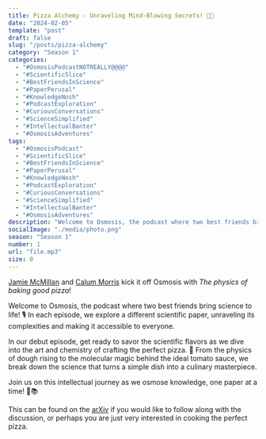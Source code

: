 ```yaml
---
title: Pizza Alchemy - Unraveling Mind-Blowing Secrets! 🍕✨
date: "2024-02-05"
template: "post"
draft: false
slug: "/posts/pizza-alchemy"
category: "Season 1"
categories:
  - "#OsmosisPodcastNOTREALLY@@@@"
  - "#ScientificSlice"
  - "#BestFriendsInScience"
  - "#PaperPerusal"
  - "#KnowledgeNosh"
  - "#PodcastExploration"
  - "#CuriousConversations"
  - "#ScienceSimplified"
  - "#IntellectualBanter"
  - "#OsmosisAdventures"
tags:
  - "#OsmosisPodcast"
  - "#ScientificSlice"
  - "#BestFriendsInScience"
  - "#PaperPerusal"
  - "#KnowledgeNosh"
  - "#PodcastExploration"
  - "#CuriousConversations"
  - "#ScienceSimplified"
  - "#IntellectualBanter"
  - "#OsmosisAdventures"
description: "Welcome to Osmosis, the podcast where two best friends bring science to life! 🎙️ In each episode, we explore a different scientific paper, unraveling its complexities and making it accessible to everyone."
socialImage: "./media/photo.png"
season: "Season 1"
number: 1
url: "file.mp3"
size: 0
---
```


[Jamie McMillan](https://www.linkedin.com/in/jamie-mcmillan-metrology/) and [Calum Morris](https://www.linkedin.com/in/calum-morris-7015a028b/) kick it off Osmosis with _The physics of baking good pizza_! 

Welcome to Osmosis, the podcast where two best friends bring science to life! 🎙️ In each episode, we explore a different scientific paper, unraveling its complexities and making it accessible to everyone.

In our debut episode, get ready to savor the scientific flavors as we dive into the art and chemistry of crafting the perfect pizza. 🍕 From the physics of dough rising to the molecular magic behind the ideal tomato sauce, we break down the science that turns a simple dish into a culinary masterpiece.

Join us on this intellectual journey as we osmose knowledge, one paper at a time! 🧪📚

This can be found on the [arXiv](https://arxiv.org/abs/1806.08790) if you would like to follow along with the discussion, or perhaps you are just very interested in cooking the perfect pizza.
